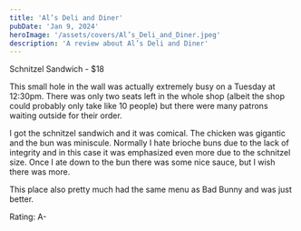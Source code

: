 ```yaml
---
title: 'Al’s Deli and Diner'
pubDate: 'Jan 9, 2024'
heroImage: '/assets/covers/Al’s_Deli_and_Diner.jpeg'
description: 'A review about Al’s Deli and Diner'
---
```


Schnitzel Sandwich - $18

This small hole in the wall was actually extremely busy on a Tuesday at 12:30pm. There was only two seats left in the whole shop (albeit the shop could probably only take like 10 people) but there were many patrons waiting outside for their order. 

I got the schnitzel sandwich and it was comical. The chicken was gigantic and the bun was miniscule. Normally I hate brioche buns due to the lack of integrity and in this case it was emphasized even more due to the schnitzel size. Once I ate down to the bun there was some nice sauce, but I wish there was more.

This place also pretty much had the same menu as Bad Bunny and was just better.

Rating: A-
